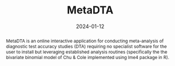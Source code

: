 ---
title: 'MetaDTA'
authors:
- Suzanne C Freeman
- Clareese Nevill
- Amit Patel
- Ryan Field
- Naomi Brabury
- Terry Quinn
- Nicola J Cooper
- Alex J Sutton
date: '2024-01-12'
publishDate: '2024-01-12T12:00:00.229650Z'
publication_types:
- software
publication: 'Zenodo'
abstract: MetaDTA is an online interactive application for conducting meta-analysis of diagnostic test accuracy studies (DTA) requiring no specialist software for the user to install but leveraging established analysis routines (specifically the the bivariate binomial model of Chu & Cole implemented using lme4 package in R).
links:
- name: DOI
  url: https://zenodo.org/doi/10.5281/zenodo.10497777
- name: GitHub
  url: https://github.com/CRSU-Apps/MetaDTA/
---